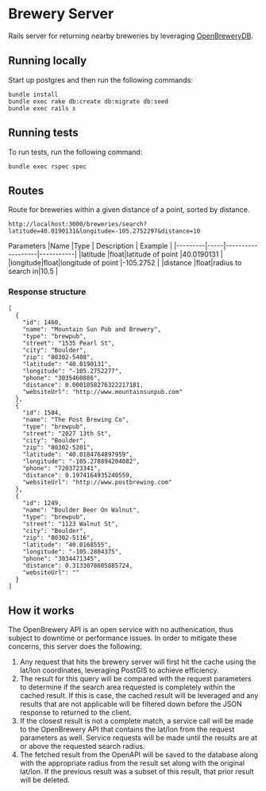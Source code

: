 # Brewery Server

Rails server for returning nearby breweries by leveraging [OpenBreweryDB](https://www.openbrewerydb.org/#documentation).

## Running locally

Start up postgres and then run the following commands:

```
bundle install
bundle exec rake db:create db:migrate db:seed
bundle exec rails s
```

## Running tests

To run tests, run the following command:
```
bundle exec rspec spec
```

## Routes

Route for breweries within a given distance of a point, sorted by distance.
```
http://localhost:3000/breweries/search?latitude=40.0190131&longitude=-105.2752297&distance=10
```

Parameters
|Name     |Type | Description       | Example   |
|---------|-----|-------------------|-----------|
|latitude |float|latitude of point  |40.0190131 |
|longitude|float|longitude of point |-105.2752  |
|distance |float|radius to search in|10.5       |

### Response structure

```
[
  {
    "id": 1460,
    "name": "Mountain Sun Pub and Brewery",
    "type": "brewpub",
    "street": "1535 Pearl St",
    "city": "Boulder",
    "zip": "80302-5408",
    "latitude": "40.0190131",
    "longitude": "-105.2752277",
    "phone": "3035460886",
    "distance": 0.0001058276322217181,
    "websiteUrl": "http://www.mountainsunpub.com"
  },
  {
    "id": 1584,
    "name": "The Post Brewing Co",
    "type": "brewpub",
    "street": "2027 13th St",
    "city": "Boulder",
    "zip": "80302-5201",
    "latitude": "40.0184764897959",
    "longitude": "-105.278894204082",
    "phone": "7203723341",
    "distance": 0.1974164935240559,
    "websiteUrl": "http://www.postbrewing.com"
  },
  {
    "id": 1249,
    "name": "Boulder Beer On Walnut",
    "type": "brewpub",
    "street": "1123 Walnut St",
    "city": "Boulder",
    "zip": "80302-5116",
    "latitude": "40.0168555",
    "longitude": "-105.2804375",
    "phone": "3034471345",
    "distance": 0.3133078605885724,
    "websiteUrl": ""
  }
]
```

## How it works
The OpenBrewery API is an open service with no authenication, thus subject to downtime or performance issues. In order to mitigate these concerns, this server does the following:

1) Any request that hits the brewery server will first hit the cache using the lat/lon coordinates, leveraging PostGIS to achieve efficiency. 
2) The result for this query will be compared with the request parameters to determine if the search area requested is completely within the cached result. If this is case, the cached result will be leveraged and any results that are not applicable will be filtered down before the JSON response to returned to the client.
3) If the closest result is not a complete match, a service call will be made to the OpenBrewery API that contains the lat/lon from the request parameters as well. Service requests will be made until the results are at or above the requested search radius.
4) The fetched result from the OpenAPI will be saved to the database along with the appropriate radius from the result set along with the original lat/lon. If the previous result was a subset of this result, that prior result will be deleted.
